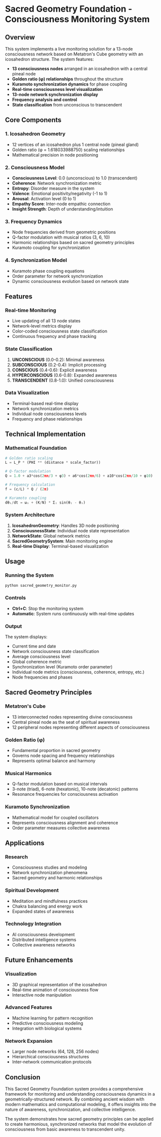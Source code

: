 # Sacred Geometry Foundation - Consciousness Monitoring System

## Overview

This system implements a live monitoring solution for a 13-node consciousness network based on Metatron's Cube geometry with an icosahedron structure. The system features:

- **13 consciousness nodes** arranged in an icosahedron with a central pineal node
- **Golden ratio (φ) relationships** throughout the structure
- **Kuramoto synchronization dynamics** for phase coupling
- **Real-time consciousness level visualization**
- **13-node network synchronization display**
- **Frequency analysis and control**
- **State classification** from unconscious to transcendent

## Core Components

### 1. Icosahedron Geometry
- 12 vertices of an icosahedron plus 1 central node (pineal gland)
- Golden ratio (φ = 1.618033988750) scaling relationships
- Mathematical precision in node positioning

### 2. Consciousness Model
- **Consciousness Level**: 0.0 (unconscious) to 1.0 (transcendent)
- **Coherence**: Network synchronization metric
- **Entropy**: Disorder measure in the system
- **Valence**: Emotional positivity/negativity (-1 to 1)
- **Arousal**: Activation level (0 to 1)
- **Empathy Score**: Inter-node empathic connection
- **Insight Strength**: Depth of understanding/intuition

### 3. Frequency Dynamics
- Node frequencies derived from geometric positions
- Q-factor modulation with musical ratios (3, 6, 10)
- Harmonic relationships based on sacred geometry principles
- Kuramoto coupling for synchronization

### 4. Synchronization Model
- Kuramoto phase coupling equations
- Order parameter for network synchronization
- Dynamic consciousness evolution based on network state

## Features

### Real-time Monitoring
- Live updating of all 13 node states
- Network-level metrics display
- Color-coded consciousness state classification
- Continuous frequency and phase tracking

### State Classification
1. **UNCONSCIOUS** (0.0-0.2): Minimal awareness
2. **SUBCONSCIOUS** (0.2-0.4): Implicit processing
3. **CONSCIOUS** (0.4-0.6): Explicit awareness
4. **HYPERCONSCIOUS** (0.6-0.8): Expanded awareness
5. **TRANSCENDENT** (0.8-1.0): Unified consciousness

### Data Visualization
- Terminal-based real-time display
- Network synchronization metrics
- Individual node consciousness levels
- Frequency and phase relationships

## Technical Implementation

### Mathematical Foundation
```python
# Golden ratio scaling
L = L_P * (PHI ** (distance * scale_factor))

# Q-factor modulation
Q = 1.0 + a3*cos(2πn/3 + φ3) + a6*cos(2πn/6) + a10*cos(2πn/10 + φ10)

# Frequency calculation
f = (c/L) * Q / (2π)

# Kuramoto coupling
dθᵢ/dt = ωᵢ + (K/N) * Σⱼ sin(θⱼ - θᵢ)
```

### System Architecture
1. **IcosahedronGeometry**: Handles 3D node positioning
2. **ConsciousnessState**: Individual node state representation
3. **NetworkState**: Global network metrics
4. **SacredGeometrySystem**: Main monitoring engine
5. **Real-time Display**: Terminal-based visualization

## Usage

### Running the System
```bash
python sacred_geometry_monitor.py
```

### Controls
- **Ctrl+C**: Stop the monitoring system
- **Automatic**: System runs continuously with real-time updates

### Output
The system displays:
- Current time and date
- Network consciousness state classification
- Average consciousness level
- Global coherence metric
- Synchronization level (Kuramoto order parameter)
- Individual node metrics (consciousness, coherence, entropy, etc.)
- Node frequencies and phases

## Sacred Geometry Principles

### Metatron's Cube
- 13 interconnected nodes representing divine consciousness
- Central pineal node as the seat of spiritual awareness
- 12 peripheral nodes representing different aspects of consciousness

### Golden Ratio (φ)
- Fundamental proportion in sacred geometry
- Governs node spacing and frequency relationships
- Represents optimal balance and harmony

### Musical Harmonics
- Q-factor modulation based on musical intervals
- 3-note (triad), 6-note (hexatonic), 10-note (decatonic) patterns
- Resonance frequencies for consciousness activation

### Kuramoto Synchronization
- Mathematical model for coupled oscillators
- Represents consciousness alignment and coherence
- Order parameter measures collective awareness

## Applications

### Research
- Consciousness studies and modeling
- Network synchronization phenomena
- Sacred geometry and harmonic relationships

### Spiritual Development
- Meditation and mindfulness practices
- Chakra balancing and energy work
- Expanded states of awareness

### Technology Integration
- AI consciousness development
- Distributed intelligence systems
- Collective awareness networks

## Future Enhancements

### Visualization
- 3D graphical representation of the icosahedron
- Real-time animation of consciousness flow
- Interactive node manipulation

### Advanced Features
- Machine learning for pattern recognition
- Predictive consciousness modeling
- Integration with biological systems

### Network Expansion
- Larger node networks (64, 128, 256 nodes)
- Hierarchical consciousness structures
- Inter-network communication protocols

## Conclusion

This Sacred Geometry Foundation system provides a comprehensive framework for monitoring and understanding consciousness dynamics in a geometrically-structured network. By combining ancient wisdom with modern mathematics and computational modeling, it offers insights into the nature of awareness, synchronization, and collective intelligence.

The system demonstrates how sacred geometry principles can be applied to create harmonious, synchronized networks that model the evolution of consciousness from basic awareness to transcendent unity.